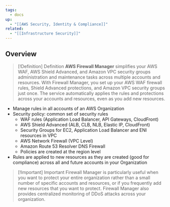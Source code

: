 ```yaml
---
tags:
  - docs
up:
  - "[[AWS Security, Identity & Compliance]]"
related:
  - "[[Infrastructure Security]]"
---
```

## Overview


> [!Definition] Definition
> **AWS Firewall Manager** simplifies your AWS WAF, AWS Shield Advanced, and Amazon VPC security groups administration and maintenance tasks across multiple accounts and resources. With Firewall Manager, you set up your AWS WAF firewall rules, Shield Advanced protections, and Amazon VPC security groups just once. The service automatically applies the rules and protections across your accounts and resources, even as you add new resources.

- Manage rules in all accounts of an AWS Organization
- Security policy: common set of security rules  
	- WAF rules (Application Load Balancer, API Gateways, CloudFront)  
	- AWS Shield Advanced (ALB, CLB, NLB, Elastic IP, CloudFront)  
	- Security Groups for EC2, Application Load Balancer and ENI resources in VPC
	- AWS Network Firewall (VPC Level)  
	- Amazon Route 53 Resolver DNS Firewall  
	- Policies are created at the region level
- Rules are applied to new resources as they are created (good for compliance) across all and future accounts in your Organization



> [!Important] Important
> Firewall Manager is particularly useful when you want to protect your entire organization rather than a small number of specific accounts and resources, or if you frequently add new resources that you want to protect. Firewall Manager also provides centralized monitoring of DDoS attacks across your organization.


